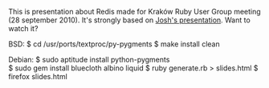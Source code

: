 This is presentation about Redis made for Kraków Ruby User Group meeting (28 september 2010).
It's strongly based on [Josh's presentation](http://github.com/joshbuddy/padrino-presentation). 
Want to watch it?

BSD:
    $ cd /usr/ports/textproc/py-pygments
    $ make install clean

Debian:
    $ sudo aptitude install python-pygments
<br />
    $ sudo gem install bluecloth albino liquid
    $ ruby generate.rb > slides.html
    $ firefox slides.html
